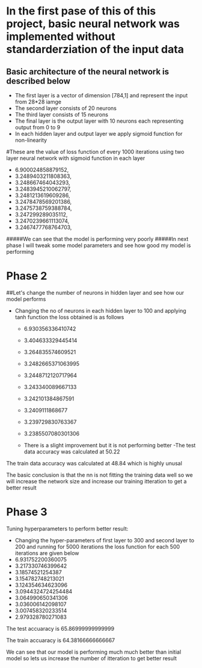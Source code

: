 # In the first pase of this of this project, basic neural network was implemented without standarderziation of the input data
## Basic architecture of the neural network is described below
- The first layer is a vector of dimension [784,1] and represent the input from 28*28 iamge 
- The second layer consists of 20 neurons
- The third layer consists of 15 neurons
- The final layer is the output layer with 10 neurons each representing output from 0 to 9
- In each hidden layer and output layer we apply sigmoid function for non-linearity 


#These are the value of loss function of every 1000 iterations using two layer neural network with sigmoid function in each layer
- 6.900024858879152,
- 3.2489403211808363,
- 3.248667464043293,
- 3.2483945210062797,
- 3.2481213619609286,
- 3.2478478569201386,
- 3.2475738759388784,
- 3.247299289035112,
- 3.2470239661113074,
- 3.2467477768764703,


#####We can see that the model is performing very poorly
#####In next phase I will tweak some model parameters and see how good my model is performing

# Phase 2
 
 ##Let's change the number of neurons in hidden layer and see how our model performs
- Changing the no of neurons in each hidden layer to 100 and applying tanh function the loss obtained is as follows
  - 6.930356336410742
  - 3.404633329445414
  - 3.264835574609521
  - 3.2482665371063995
  - 3.2448712120717964
  - 3.243340089667133
  - 3.242101384867591
  - 3.2409111868677
  - 3.239729830763367
  - 3.2385507080301306


  - There is a slight improvement but it is not performing better 
  -The test data accuracy was calculated at 50.22

The train data accuracy was calculated at 48.84 which is highly unusal

The basic conclusion is that the nn is not fitting the training data well so we will increase the network size and increase our training itteration to get a better result

# Phase 3

Tuning hyperparameters to perform better result:
- Changing the hyper-parameters of first layer to 300 and second layer to 200 and running for 5000 iterations the loss function for each 500 iterations are given below 
 - 6.931752200360075
 - 3.217330746399642
 - 3.18574521254387
 - 3.154782748213021
 - 3.124354634623096
 - 3.0944324724254484
 - 3.064990650341306
 - 3.036006142098107
 - 3.007458320233514
 - 2.979328780271083


 The test accuaracy is 65.86999999999999


 The train accuaracy is 64.38166666666667

 We can see that our model is performing much much better than initial model so lets us increase the number of itteration to get better result
